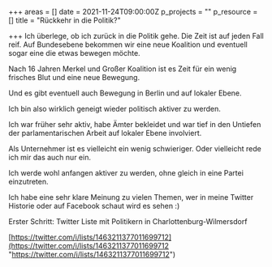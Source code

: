 +++
areas = []
date = 2021-11-24T09:00:00Z
p_projects = ""
p_resource = []
title = "Rückkehr in die Politik?"

+++
Ich überlege, ob ich zurück in die Politik gehe. Die Zeit ist auf jeden Fall reif. Auf Bundesebene bekommen wir eine neue Koalition und eventuell sogar eine die etwas bewegen möchte.

Nach 16 Jahren Merkel und Großer Koalition ist es Zeit für ein wenig frisches Blut und eine neue Bewegung. 

Und es gibt eventuell auch Bewegung in Berlin und auf lokaler Ebene. 

Ich bin also wirklich geneigt wieder politisch aktiver zu werden. 

Ich war früher sehr aktiv, habe Ämter bekleidet und war tief in den Untiefen der parlamentarischen Arbeit auf lokaler Ebene involviert. 

Als Unternehmer ist es vielleicht ein wenig schwieriger. Oder vielleicht rede ich mir das auch nur ein. 

Ich werde wohl anfangen aktiver zu werden, ohne gleich in eine Partei einzutreten. 

Ich habe eine sehr klare Meinung zu vielen Themen, wer in meine Twitter Historie oder auf Facebook schaut wird es sehen :) 

Erster Schritt: Twitter Liste mit Politikern in Charlottenburg-Wilmersdorf

[https://twitter.com/i/lists/1463211377011699712](https://twitter.com/i/lists/1463211377011699712 "https://twitter.com/i/lists/1463211377011699712")